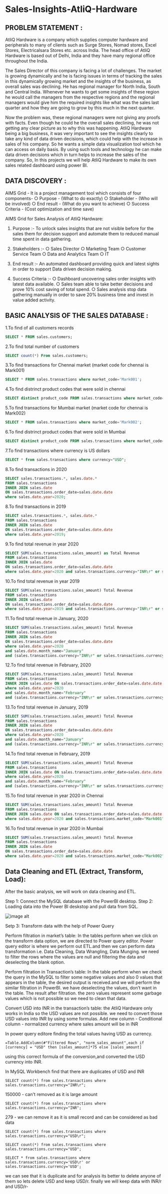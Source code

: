 # Sales-Insights-AtliQ-Hardware

## PROBLEM STATEMENT :

AtliQ Hardware is a company which supplies computer hardware and peripherals to many of clients such as Surge Stores, Nomad stores, Excel Stores, Electricalsara Stores etc. across India. The head office of AtliQ Hardware  is based out of  Delhi, India and they have many regional office throughout the India.

The Sales Director of this company is facing a lot of challenges. The market is growing dynamically and he is facing issues in terms of tracking the sales in this dynamically growing market and the insights of the business, as overall sales was declining. He has regional manager for North India, South and Central India. Whenever he wants to get some insights of these region he would call the managers from the respective regions and the regional managers would give him the required insights like what was the sales last quarter and how they are going to grow by this much in the next quarter.

Now the problem was, these regional managers were not giving any proofs with facts. Even though he could he the overall sales declining, he was not getting any clear picture as to why this was happening. AtliQ Hardware being a big business, it was very important to see the insights clearly to take any kind of data driven decisions, which could help with the increase in sales of his company. 
So he wants a simple data visualization tool which he can access on daily basis. By using such tools and technology he can make data driven decisions which in turn helps to increase the sales of the company. So, In this projects we will help AtliQ Hardware to make its own sales related dashboard using power BI.


## DATA DISCOVERY :

AIMS Grid - It is a project management tool which consists of four components-
	○ Purpose - (What to do exactly)
	○ Stakeholder - (Who will be involved)
	○ End result - (What do you want to achieve)
  ○ Success Criteria - (Cost optimization and time save)


AIMS Grid for Sales Analysis of AtliQ Hardware:

1. Purpose :- To unlock sales insights that are not visible before for the sales them for decision support and automate them to reduced manual time spent in data gathering.

2. Stakeholders :-
	○ Sales Director
	○ Marketing Team
	○ Customer Service Team
	○ Data and Analytics Team
	○ IT

3. End result :- An automated dashboard providing quick and latest sights in order to support Data driven decision making.

4. Success Criteria :-
	○ Dashboard uncovering sales order insights with latest data available.
	○ Sales team able to take better decisions and prove 10% cost saving of total spend.
	○ Sales analysis stop data gathering manually in order to save 20% business time and invest in value added activity.


## BASIC ANALYSIS OF THE SALES DATABASE :

1.To find of all customers records

```sql
SELECT * FROM sales.customers;
```

2.To find total number of customers
```sql
SELECT count(*) From sales.customers;
```

3.To find transactions for Chennai market (market code for chennai is Mark001)
```sql
SELECT * FROM sales.transactions where market_code='Mark001';
```

4.To find distrinct product codes that were sold in chennai
```sql
SELECT distinct product_code FROM sales.transactions where market_code='Mark001';
```

5.To find transactions for Mumbai market (market code for chennai is Mark002)
```sql
SELECT * FROM sales.transactions where market_code='Mark002';
```

6.To find distrinct product codes that were sold in Mumbai
```sql
SELECT distinct product_code FROM sales.transactions where market_code='Mark002';
```

7.To find transactions where currency is US dollars
```sql
SELECT * from sales.transactions where currency="USD";
```

8.To find transactions in 2020 
```sql
SELECT sales.transactions.*, sales.date.*
FROM sales.transactions
INNER JOIN sales.date
ON sales.transactions.order_date=sales.date.date
where sales.date.year=2020;
```

8.To find transactions in 2019 
```sql
SELECT sales.transactions.*, sales.date.*
FROM sales.transactions
INNER JOIN sales.date
ON sales.transactions.order_date=sales.date.date
where sales.date.year=2019;
```

9.To find total revenue in year 2020
```sql
SELECT SUM(sales.transactions.sales_amount) as Total Revenue
FROM sales.transactions
INNER JOIN sales.date
ON sales.transactions.order_date=sales.date.date
where sales.date.year=2020 and sales.transactions.currency="INR\r" or sales.transactions.currency="USD\r";
```

10.To find total revenue in year 2019
```sql
SELECT SUM(sales.transactions.sales_amount) Total Revenue
FROM sales.transactions
INNER JOIN sales.date
ON sales.transactions.order_date=sales.date.date
where sales.date.year=2019 and sales.transactions.currency="INR\r" or sales.transactions.currency="USD\r";
```

11.To find total revenue in January, 2020
```sql
SELECT SUM(sales.transactions.sales_amount) Total Revenue
FROM sales.transactions
INNER JOIN sales.date
ON sales.transactions.order_date=sales.date.date
where sales.date.year=2020
and sales.date.month_name="January"
and (sales.transactions.currency="INR\r" or sales.transactions.currency="USD\r");
```

12.To find total revenue in February, 2020
```sql
SELECT SUM(sales.transactions.sales_amount) Total Revenue
FROM sales.transactions
INNER JOIN sales.date ON sales.transactions.order_date=sales.date.date
where sales.date.year=2020
and sales.date.month_name="February"
and (sales.transactions.currency="INR\r" or sales.transactions.currency="USD\r");
```

13.To find total revenue in January, 2019
```sql
SELECT SUM(sales.transactions.sales_amount) Total Revenue
FROM sales.transactions
INNER JOIN sales.date
ON sales.transactions.order_date=sales.date.date
where sales.date.year=2020
and sales.date.month_name="January"
and (sales.transactions.currency="INR\r" or sales.transactions.currency="USD\r");
```

14.To find total revenue in February, 2019
```sql
SELECT SUM(sales.transactions.sales_amount) Total Revenue
FROM sales.transactions
INNER JOIN sales.date ON sales.transactions.order_date=sales.date.date
where sales.date.year=2020
and sales.date.month_name="February"
and (sales.transactions.currency="INR\r" or sales.transactions.currency="USD\r");
```

15.To find total revenue in year 2020 in Chennai
```sql
SELECT SUM(sales.transactions.sales_amount) Total Revenue
FROM sales.transactions
INNER JOIN sales.date ON sales.transactions.order_date=sales.date.date
where sales.date.year=2020 and sales.transactions.market_code="Mark001";
```

16.To find total revenue in year 2020 in Mumbai
```sql
SELECT SUM(sales.transactions.sales_amount) Total Revenue
FROM sales.transactions
INNER JOIN sales.date
ON sales.transactions.order_date=sales.date.date
where sales.date.year=2020 and sales.transactions.market_code="Mark002";
```



## Data Cleaning and ETL (Extract, Transform, Load):

After the basic analysis, we will work on data cleaning and ETL.

Step 1: Connect the MySQL database with the PowerBI desktop.
Step 2: Loading data into the Power BI deskstop and pull data from SQL.

![image alt](https://github.com/smrutisikha2001/Sales-Insights-AtliQ-Hardware/blob/9fdc6f19c564bab03b6cca838942b0eca4e44ee6/Model%20View.png)


Setp 3: Transform data with the help of Power Query

Perform filtration in market’s table: In the tables perform when we click on the transform data option, we are directed to Power query editor. Power query editor is where we perform out ETL.and then we can perform data transformation i.e. Data Cleaning, Data Wrangling, Data Munging. we need to filter the rows where the values are null and filtering the data and deselecting the blank option.

Perform filtration in Transaction’s table: In the table perform when we check the query in the MySQL to filter some negative values and also 0 values that appears in the table, the desired output is received.and we will perform the similar filtration in PowerBI. we have deselecting the values, don’t want in the table. The result after filtration. the zero values represent some garbage values which is not possible so we need to clean that data.

Convert USD into INR in the transaction’s table: the AtliQ Hardware only works in India so the USD values are not possible. we need to convert those USD values into INR by using some formulas. Add new column - Conditional column - normalized currency where sales amount will be in INR

In power query editore finding the total values having USD as currency.

 `=Table.AddColumn(#"Filtered Rows", "norm_sales_amount",each if [currency] = "USD" then [sales_amount]*75 else [sales_amount]`

 using this correct formula of the conversion,and converted the USD currency into INR.

In MySQL Workbench find that there are duplicates of USD and INR

 `SELECT count(*) from sales.transactions where sales.transactions.currency="INR\r";` 
 
 150000 - can't removed as it is large amount

 `SELECT count(*) from sales.transactions where sales.transactions.currency="INR";` 
 
 279 - we can remove it as it is small record and can be considered as bad data

 `SELECT count(*) from sales.transactions where sales.transactions.currency="USD\r";` 

 `SELECT count(*) from sales.transactions where sales.transactions.currency="USD";`

 `SELECT * from sales.transactions where sales.transactions.currency='USD\r' or sales.transactions.currency='USD';`


 we can see that it is duplicate and for analysis its better to delete anyone of them so lets delete USD and keep USD/r. finally we will keep data with INR/r and USD/r-




